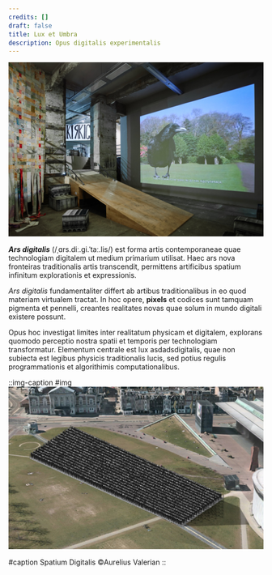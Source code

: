 ```yaml
---
credits: []
draft: false
title: Lux et Umbra
description: Opus digitalis experimentalis
---
```


![](/24-11-06-img-10047.jpg "Compositio lucis et umbrae in spatio digitali")

***Ars digitalis*** (/ˌɑrs.diː.ɡi.ˈtaː.lis/) est forma artis contemporaneae quae technologiam digitalem ut medium primarium utilisat. Haec ars nova fronteiras traditionalis artis transcendit, permittens artificibus spatium infinitum explorationis et expressionis.

*Ars digitalis* fundamentaliter differt ab artibus traditionalibus in eo quod materiam virtualem tractat. In hoc opere, **pixels** et codices sunt tamquam pigmenta et pennelli, creantes realitates novas quae solum in mundo digitali existere possunt.

Opus hoc investigat limites inter realitatum physicam et digitalem, explorans quomodo perceptio nostra spatii et temporis per technologiam transformatur. Elementum centrale est lux asdadsdigitalis, quae non subiecta est legibus physicis traditionalis lucis, sed potius regulis programmationis et algorithimis computationalibus.

::img-caption
#img
![museumplein.jpeg](/museumplein.jpeg)

#caption
Spatium Digitalis ©Aurelius Valerian
::
